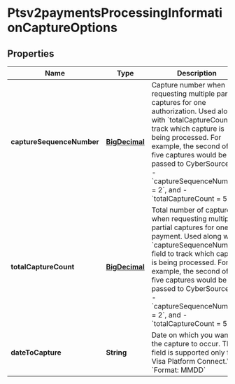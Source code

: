 
# Ptsv2paymentsProcessingInformationCaptureOptions

## Properties
Name | Type | Description | Notes
------------ | ------------- | ------------- | -------------
**captureSequenceNumber** | [**BigDecimal**](BigDecimal.md) | Capture number when requesting multiple partial captures for one authorization. Used along with &#x60;totalCaptureCount&#x60; to track which capture is being processed.  For example, the second of five captures would be passed to CyberSource as:   - &#x60;captureSequenceNumber_ &#x3D; 2&#x60;, and   - &#x60;totalCaptureCount &#x3D; 5&#x60;  |  [optional]
**totalCaptureCount** | [**BigDecimal**](BigDecimal.md) | Total number of captures when requesting multiple partial captures for one payment. Used along with &#x60;captureSequenceNumber&#x60; field to track which capture is being processed.  For example, the second of five captures would be passed to CyberSource as:   - &#x60;captureSequenceNumber &#x3D; 2&#x60;, and   - &#x60;totalCaptureCount &#x3D; 5&#x60;  |  [optional]
**dateToCapture** | **String** | Date on which you want the capture to occur. This field is supported only for Visa Platform Connect.\\ &#x60;Format: MMDD&#x60;  |  [optional]




